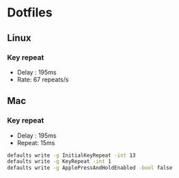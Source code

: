 # Dotfiles

## Linux

### Key repeat

 - Delay :  195ms
 - Rate:  67 repeats/s

## Mac

### Key repeat

 - Delay :  195ms
 - Repeat:   15ms

```bash
defaults write -g InitialKeyRepeat -int 13
defaults write -g KeyRepeat -int 1
defaults write -g ApplePressAndHoldEnabled -bool false
```
